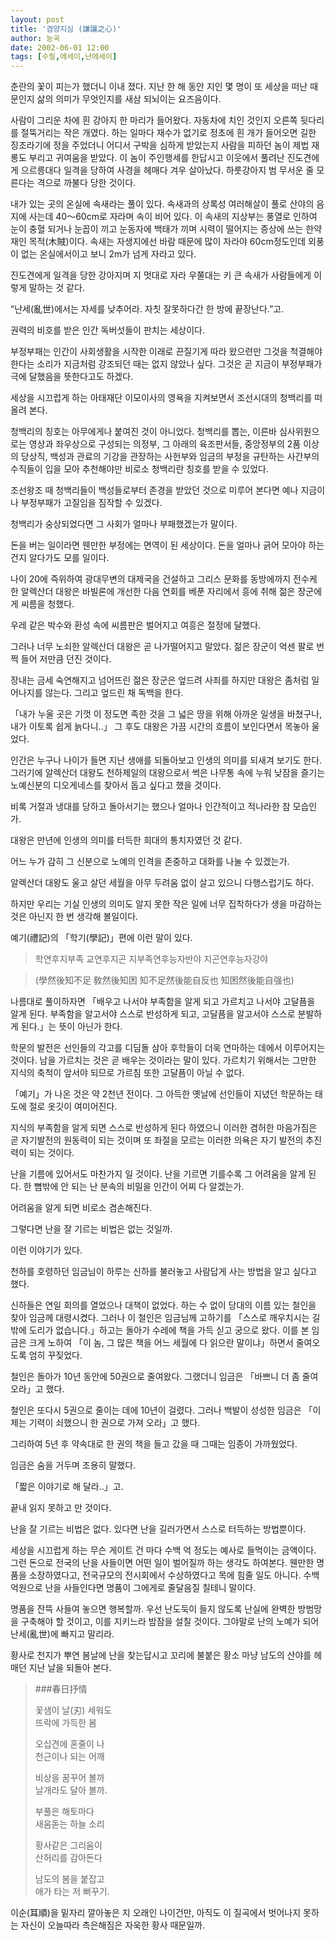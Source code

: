 ```yaml
---
layout: post
title: '겸양지심 (謙讓之心)'
author: 능곡
date: 2002-06-01 12:00
tags: [수필,에세이,난에세이]
---
```


춘란의 꽃이 피는가 했더니 이내 졌다. 지난 한 해 동안 지인 몇 명이 또 세상을 떠난 때문인지 삶의 의미가 무엇인지를 새삼 되뇌이는 요즈음이다.

사람이 그리운 차에 흰 강아지 한 마리가 들어왔다. 자동차에 치인 것인지 오른쪽 뒷다리를 절뚝거리는 작은 개였다. 하는 일마다 재수가 없기로 정초에 흰 개가 들어오면 길한 징조라기에 정을 주었더니 어디서 구박을 심하게 받았는지 사람을 피하던 놈이 제법 재롱도 부리고 귀여움을 받았다. 이 놈이 주인행세를 한답시고 이웃에서 풀려난 진도견에게 으르릉대다 일격을 당하여 사경을 헤매다 겨우 살아났다. 하룻강아지 범 무서운 줄 모른다는 격으로 까불다 당한 것이다. 

내가 있는 곳의 온실에 속새라는 풀이 있다. 속새과의 상록성 여러해살이 풀로 산야의 음지에 사는데 40～60cm로 자라며 속이 비어 있다. 이 속새의 지상부는 풍열로 인하여 눈이 충혈 되거나 눈꼽이 끼고 눈동자에 백태가 끼며 시력이 떨어지는 증상에 쓰는 한약재인 목적(木賊)이다. 속새는 자생지에선 바람 때문에 많이 자라야 60cm정도인데 외풍이 없는 온실에서이고 보니 2m가 넘게 자라고 있다.

진도견에게 일격을 당한 강아지며 지 멋대로 자라 우쭐대는 키 큰 속새가 사람들에게 이렇게 말하는 것 같다.

“난세(亂世)에서는 자세를 낮추어라. 자칫 잘못하다간 한 방에 끝장난다.”고.

권력의 비호를 받은 인간 독버섯들이 판치는 세상이다.

부정부패는 인간이 사회생활을 시작한 이래로 끈질기게 따라 왔으련만 그것을 척결해야 한다는 소리가 지금처럼 강조되던 때는 없지 않았나 싶다. 그것은 곧 지금이 부정부패가 극에 달했음을 뜻한다고도 하겠다.

세상을 시끄럽게 하는 아태재단 이모이사의 영욕을 지켜보면서 조선시대의 청백리를 떠올려 본다.

청백리의 칭호는 아무에게나 붙여진 것이 아니었다. 청백리를 뽑는, 이른바 심사위원으로는 영상과 좌우상으로 구성되는 의정부, 그 아래의 육조판서들, 중앙정부의 2품 이상의 당상직, 백성과 관료의 기강을 관장하는 사헌부와 임금의 부정을 규탄하는 사간부의 수직들이 입을 모아 추천해야만 비로소 청백리란 칭호를 받을 수 있었다.

조선왕조 때 청백리들이 백성들로부터 존경을 받았던 것으로 미루어 본다면 예나 지금이나 부정부패가 고질임을 짐작할 수 있겠다.

청백리가 숭상되었다면 그 사회가 얼마나 부패했겠는가 말이다.

돈을 버는 일이라면 웬만한 부정에는 면역이 된 세상이다. 돈을 얼마나 긁어 모아야 하는 건지 알다가도 모를 일이다.

나이 20에 즉위하여 광대무변의 대제국을 건설하고 그리스 문화를 동방에까지 전수케 한 알렉산더 대왕은 바빌론에 개선한 다음 연회를 베푼 자리에서 흥에 취해 젊은 장군에게 씨름을 청했다.

우레 같은 박수와 환성 속에 씨름판은 벌어지고 여흥은 절정에 달했다.

그러나 너무 노쇠한 알렉산더 대왕은 곧 나가떨어지고 말았다. 젊은 장군이 억센 팔로 번쩍 들어 저만큼 던진 것이다.

장내는 금세 숙연해지고 넘어뜨린 젊은 장군은 엎드려 사죄를 하지만 대왕은 좀처럼 일어나지를 않는다. 그리고 엎드린 채 독백을 한다.

「내가 누울 곳은 기껏 이 정도면 족한 것을 그 넓은 땅을 위해 아까운 일생을 바쳤구나, 내가 이토록 쉽게 늙다니..」 그 후도 대왕은 가끔 시간의 흐름이 보인다면서 목놓아 울었다.

인간은 누구나 나이가 들면 지난 생애를 되돌아보고 인생의 의미를 되새겨 보기도 한다. 그러기에 알렉산더 대왕도 천하제일의 대왕으로서 썩은 나무통 속에 누워 낮잠을 즐기는 노예신분의 디오게네스를 찾아서 돕고 싶다고 했을 것이다.

비록 거절과 냉대를 당하고 돌아서기는 했으나 얼마나 인간적이고 적나라한 참 모습인가.

대왕은 만년에 인생의 의미를 터득한 희대의 통치자였던 것 같다.

어느 누가 감히 그 신분으로 노예의 인격을 존중하고 대화를 나눌 수 있겠는가.

알렉산더 대왕도 울고 살던 세월을 아무 두려움 없이 살고 있으니 다행스럽기도 하다.

하지만 우리는 기실 인생의 의미도 알지 못한 작은 일에 너무 집착하다가 생을 마감하는 것은 아닌지 한 번 생각해 볼일이다.

예기(禮記)의 「학기(學記)」편에 이런 말이 있다.

>학연후지부족 교연후지곤 지부족연후능자반야 지곤연후능자강야

>(學然後知不足 敎然後知困 知不足然後能自反也 知困然後能自强也)

나름대로 풀이하자면 「배우고 나서야 부족함을 알게 되고 가르치고 나서야 고달픔을 알게 된다. 부족함을 알고서야 스스로 반성하게 되고, 고달픔을 알고서야 스스로 분발하게 된다.」는 뜻이 아닌가 한다.

학문의 발전은 선인들의 각고를 디딤돌 삼아 후학들이 더욱 연마하는 데에서 이루어지는 것이다. 남을 가르치는 것은 곧 배우는 것이라는 말이 있다. 가르치기 위해서는 그만한 지식의 축척이 앞서야 되므로 가르침 또한 고달픔이 아닐 수 없다. 

「예기」가 나온 것은 약 2천년 전이다. 그 아득한 옛날에 선인들이 지녔던 학문하는 태도에 절로 옷깃이 여미어진다.

지식의 부족함을 알게 되면 스스로 반성하게 된다 하였으니 이러한 겸허한 마음가짐은 곧 자기발전의 원동력이 되는 것이며 또 좌절을 모르는 이러한 의욕은 자기 발전의 추진력이 되는 것이다.

난을 기름에 있어서도 마찬가지 일 것이다. 난을 기르면 기를수록 그 어려움을 알게 된다. 한 뼘밖에 안 되는 난 분속의 비밀을 인간이 어찌 다 알겠는가.

어려움을 알게 되면 비로소 겸손해진다.

그렇다면 난을 잘 기르는 비법은 없는 것일까.

이런 이야기가 있다.

천하를 호령하던 임금님이 하루는 신하를 불러놓고 사람답게 사는 방법을 알고 싶다고 했다.

신하들은 연일 회의를 열었으나 대책이 없었다. 하는 수 없이 당대의 이름 있는 철인을 찾아 임금께 대령시켰다. 그러나 이 철인은 임금님께 고하기를 「스스로 깨우치시는 길밖에 도리가 없습니다.」하고는 돌아가 수레에 책을 가득 싣고 궁으로 왔다. 이를 본 임금은 크게 노하여 「이 놈, 그 많은 책을 어느 세월에 다 읽으란 말이냐」하면서 줄여오도록 엄히 꾸짖었다.

철인은 돌아가 10년 동안에 50권으로 줄여왔다. 그랬더니 임금은 「바쁘니 더 좀 줄여 오라」고 했다.

철인은 또다시 5권으로 줄이는 데에 10년이 걸렸다. 그러나 백발이 성성한 임금은 「이제는 기력이 쇠했으니 한 권으로 가져 오라」고 했다.

그리하여 5년 후 약속대로 한 권의 책을 들고 갔을 때 그때는 임종이 가까웠었다.

임금은 숨을 거두며 조용히 말했다.

「짧은 이야기로 해 달라..」고. 

끝내 읽지 못하고 만 것이다.

난을 잘 기르는 비법은 없다. 있다면 난을 길러가면서 스스로 터득하는 방법뿐이다.

세상을 시끄럽게 하는 무슨 게이트 건 마다 수백 억 정도는 예사로 들먹이는 금액이다. 그런 돈으로 전국의 난을 사들이면 어떤 일이 벌어질까 하는 생각도 하여본다. 웬만한 명품을 소장하였다고, 전국규모의 전시회에서 수상하였다고 목에 힘줄 일도 아니다. 수백억원으로 난을 사들인다면 명품이 그에게로 줄달음질 칠테니 말이다.

명품을 잔뜩 사들여 놓으면 행복할까. 우선 난도둑이 들지 않도록 난실에 완벽한 방범망을 구축해야 할 것이고, 이를 지키느라 밤잠을 설칠 것이다.
그야말로 난의 노예가 되어 난세(亂世)에 빠지고 말리라. 

황사로 천지가 뿌연 봄날에 난을 찾는답시고 꼬리에 불붙은 황소 마냥 남도의 산야를 헤매던 지난 날을 되돌아 본다.

>###春日抒情
>
>꽃샘이 날(刃) 세워도<br>
>뜨락에 가득한 봄
>
>오십견에 혼줄이 나<br>
>천근이나 되는 어깨
>
>비상을 꿈꾸어 볼까<br>
>날개라도 달아 볼까.
>
>부풀은 해토마다<br>
>새움돋는 하늘 소리
>
>황사같은 그리움이<br>
>산허리를 감아돈다
>
>남도의 봄을 붙잡고<br>
>애가 타는 저 뻐꾸기.

이순(耳順)을 밑자리 깔아놓은 지 오래인 나이건만, 아직도 이 질곡에서 벗어나지 못하는 자신이 오늘따라 측은해짐은 자욱한 황사 때문일까.